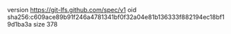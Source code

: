 version https://git-lfs.github.com/spec/v1
oid sha256:c609ace89b91f246a4781341bf0f32a04e81b136333f882194ec18bf19d1ba3a
size 378

